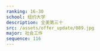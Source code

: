 ```yaml
---
ranking: 16-30
school: 纽约大学
description: 全美第三十
src: /assets/offer_update/089.jpg
major: 社会工作
sequence: 116
---
```


